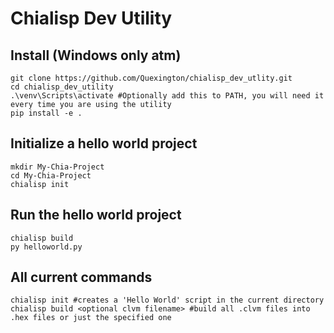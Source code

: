 Chialisp Dev Utility
=======

Install (Windows only atm)
-------

```
git clone https://github.com/Quexington/chialisp_dev_utlity.git
cd chialisp_dev_utility
.\venv\Scripts\activate #Optionally add this to PATH, you will need it every time you are using the utility
pip install -e .
```

Initialize a hello world project
-------
```
mkdir My-Chia-Project
cd My-Chia-Project
chialisp init
```

Run the hello world project
-------
```
chialisp build
py helloworld.py
```

All current commands
-------
```
chialisp init #creates a 'Hello World' script in the current directory
chialisp build <optional clvm filename> #build all .clvm files into .hex files or just the specified one
```
